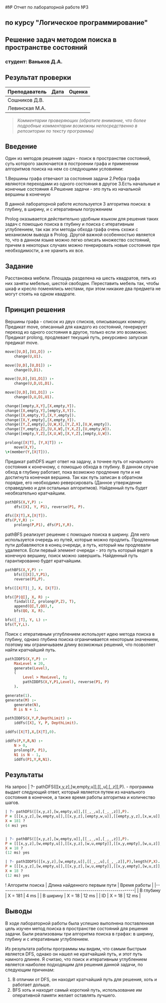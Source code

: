 #№ Отчет по лабораторной работе №3
## по курсу "Логическое программирование"

## Решение задач методом поиска в пространстве состояний

### студент: Ваньков Д.А.

## Результат проверки

| Преподаватель     | Дата         |  Оценка       |
|-------------------|--------------|---------------|
| Сошников Д.В. |              |               |
| Левинская М.А.|              |               |

> *Комментарии проверяющих (обратите внимание, что более подробные комментарии возможны непосредственно в репозитории по тексту программы)*


## Введение

Один из методов решения задач - поиск в пространстве состояний, суть которого заключается в построении графа и применении алгоритмов поиска на нем со следующими условиями:

1.Вершины графа отвечают за состояния задачи
2.Ребра графа являются переходами из одного состояния в другое
3.Есть начальные и конечные состояния
4.Решение задачи - это путь из начальной вершины в конечную

В данной лабораторной работе используется 3 алгоритма поиска: в глубину, в ширину, и с итеративным погружением

Prolog оказывается действительно удобным языком для решения таких задач с помощью поиска в глубину и поиска с итеративным углублением, так как эти методы обхода графа очень схожи с механизмом вывода в Prolog. Другой важной особенностью является то, что в данном языке можно легко описать множество состояний, причем в некоторых случаях можно генерировать новые состояния при необходимости, а не хранить их все.


## Задание

Расстановка мебели. Площадь разделена на шесть квадратов, пять из них заняты мебелью, шестой свободен. Переставить мебель так, чтобы шкаф и кресло поменялись местами,
при этом никакие два предмета не могут стоять на одном квадрате.


## Принцип решения

Вершины графа - список из двух списков, описывающих комнату.
Предикат move, описанный для каждого из состояний, генерирует переход из одного состояния в другое, только если это возможно. Предикат prolong, продлевает текущий путь, рекурсивно запуская предикат move.

```Prolog
move([U,D],[U1,D]) :-
	change(U,U1).

move([U,D],[U,D1]) :-
	change(D,D1).

move([U,D],[U1,D1]) :-
	change(U,D,U1,D1).

move([U,D],[U1,D1]) :-
	change(D,U,D1,U1).

change([empty,X,Y],[X,empty,Y]).
change([X,empty,Y],[empty,X,Y]).
change([X,empty,Y],[X,Y,empty]).
change([X,Y,empty],[X,empty,Y]).
change([Y,Z,empty],[U,W,X],[Y,Z,X],[U,W,empty]).
change([Y,empty,Z],[U,X,W],[Y,X,Z],[U,empty,W]).
change([empty,Y,Z],[X,U,W],[X,Y,Z],[empty,U,W]).

prolong([X|T], [Y,X|T]) :-
    move(X,Y),
\+(member(Y,[X|T])).
```

Предикат pathDFS ищет ответ на задачу, а точнее путь от начального состояния к конечному, с помощью обхода в глубину. В данном случае обход в глубину работает, пока возможно продление пути и не достигнута конечная вершина. Так как путь записан в обратном порядке, его необходимо реверсировать (Данное утверждение справедливо и для остальных алгоритмов). Найденный путь будет необязательно кратчайшим.
```Prolog
pathDFS(X,Y,P) :- 
    dfs([X], Y, P1), reverse(P1, P).    

dfs([X|T],X,[X|T]).
dfs(P,Y,R) :-
    prolong(P,P1), dfs(P1,Y,R).
```
pathBFS реализует решение с помощью поиска в ширину. Для него используется очередь из путей, которые можно продлить. Продленные пути добавляются в конец очереди, а путь, который мы продлевали удаляется. Если первый элемент очереди - это путь который ведет в конечную вершину, поиск можно завершить. Найденный путь гарантированно будет кратчайшим. 
```Prolog
pathBFS(X,Y,P) :- 
    bfs([[X]],Y,P1),
    reverse(P1,P).

bfs([[X|T]|_], X, [X|T]).

bfs([P|QI], X, R) :-
    findall(Z, prolong(P,Z), T),
    append(QI,T,QO),!,
    bfs(QO, X, R).

bfs([_|T], Y, L) :-
bfs(T,Y,L).
```
Поиск с итеративным углублением использует идею метода поиска в глубину, однако глубина поиска ограничивается некоторым значением, поэтому мы ограничываем длину возможных решений, что позволяет найти кратчайший путь.
```Prolog
pathIDDFS(X,Y,P) :-
    MaxLevel = 20,
    generate(Level),
    (
        Level > MaxLevel, !;
        pathIDDFS(X,Y,P1,Level), reverse(P1, P)
    ).

generate(1).
generate(M) :-
    generate(N),
	M is N + 1.

pathIDDFS(X,Y,P,DepthLimit) :-
    iddfs([X], Y, P, DepthLimit).

iddfs([X|T],X,[X|T],0).

iddfs(P,Y,R,N) :-
    N > 0,
    prolong(P, P1),
    N1 is N - 1,
    iddfs(P1,Y,R,N1). 
```


## Результаты

На запрос  | ?- pathDFS([[x,y,z],[w,empty,u]],[[_,_,u],[_,_,z]],P). - программа выдает следующий ответ, который является путем из начального состояния в конечное, а также время работы алгоритма и количество шагов.
```Prolog
| ?- pathDFS([[x,y,z],[w,empty,u]],[[_,_,u],[_,_,z]],P).
P = [[[x,y,z],[w,empty,u]],[[x,y,z],[empty,w,u]],[[empty,y,z],[x,w,u]],[[y,empty,z],[x,w,u]],[[y,z,empty],[x,w,u]],[[y,z,u],[x,w,empty]],[[y,z,u],[x,empty,w]],[[y,z,u],[empty,x,w]],[[empty,z,u],[y,x,w]],[[z,empty,u],[y,x,w]],[[z,u,empty],[y,x,w]],[[z,u,w],[y,x,empty]],[[z,u,w],[y,empty,x]],[[z,u,w],[empty,y,x]],[[empty,u,w],[z,y,x]],[[u,empty,w],[z,y,x]],[[u,w,empty],[z,y,x]],[[u,w,x],[z,y,empty]],[[u,w,x],[z,empty,y]],[[u,w,x],[empty,z,y]],[[empty,w,x],[u,z,y]],[[w,empty,x],[u,z,y]],[[w,x,empty],[u,z,y]],[[w,x,y],[u,z,empty]],[[w,x,y],[u,empty,z]],[[w,x,y],[empty,u,z]],[[empty,x,y],[w,u,z]],[[x,empty,y],[w,u,z]],[[x,u,y],[w,empty,z]],[[x,u,y],[empty,w,z]],[[empty,u,y],[x,w,z]],[[u,empty,y],[x,w,z]],[[u,y,empty],[x,w,z]],[[u,y,z],[x,w,empty]],[[u,y,z],[x,empty,w]],[[u,y,z],[empty,x,w]],[[empty,y,z],[u,x,w]],[[y,empty,z],[u,x,w]],[[y,z,empty],[u,x,w]],[[y,z,w],[u,x,empty]],[[y,z,w],[u,empty,x]],[[y,z,w],[empty,u,x]],[[empty,z,w],[y,u,x]],[[z,empty,w],[y,u,x]],[[z,w,empty],[y,u,x]],[[z,w,x],[y,u,empty]],[[z,w,x],[y,empty,u]],[[z,w,x],[empty,y,u]],[[empty,w,x],[z,y,u]],[[w,empty,x],[z,y,u]],[[w,x,empty],[z,y,u]],[[w,x,u],[z,y,empty]],[[w,x,u],[z,empty,y]],[[w,x,u],[empty,z,y]],[[empty,x,u],[w,z,y]],[[x,empty,u],[w,z,y]],[[x,z,u],[w,empty,y]],[[x,z,u],[empty,w,y]],[[empty,z,u],[x,w,y]],[[z,empty,u],[x,w,y]],[[z,u,empty],[x,w,y]],[[z,u,y],[x,w,empty]],[[z,u,y],[x,empty,w]],[[z,u,y],[empty,x,w]],[[empty,u,y],[z,x,w]],[[u,empty,y],[z,x,w]],[[u,y,empty],[z,x,w]],[[u,y,w],[z,x,empty]],[[u,y,w],[z,empty,x]],[[u,y,w],[empty,z,x]],[[empty,y,w],[u,z,x]],[[y,empty,w],[u,z,x]],[[y,w,empty],[u,z,x]],[[y,w,x],[u,z,empty]],[[y,w,x],[u,empty,z]],[[y,w,x],[empty,u,z]],[[empty,w,x],[y,u,z]],[[w,empty,x],[y,u,z]],[[w,x,empty],[y,u,z]],[[w,x,z],[y,u,empty]],[[w,x,z],[y,empty,u]],[[w,empty,z],[y,x,u]],[[empty,w,z],[y,x,u]],[[y,w,z],[empty,x,u]],[[y,w,z],[x,empty,u]],[[y,w,z],[x,u,empty]],[[y,w,empty],[x,u,z]],[[y,empty,w],[x,u,z]],[[empty,y,w],[x,u,z]],[[x,y,w],[empty,u,z]],[[x,y,w],[u,empty,z]],[[x,y,w],[u,z,empty]],[[x,y,empty],[u,z,w]],[[x,empty,y],[u,z,w]],[[empty,x,y],[u,z,w]],[[u,x,y],[empty,z,w]],[[u,x,y],[z,empty,w]],[[u,x,y],[z,w,empty]],[[u,x,empty],[z,w,y]],[[u,empty,x],[z,w,y]],[[empty,u,x],[z,w,y]],[[z,u,x],[empty,w,y]],[[z,u,x],[w,empty,y]],[[z,u,x],[w,y,empty]],[[z,u,empty],[w,y,x]],[[z,empty,u],[w,y,x]],[[empty,z,u],[w,y,x]],[[w,z,u],[empty,y,x]],[[w,z,u],[y,empty,x]],[[w,empty,u],[y,z,x]],[[empty,w,u],[y,z,x]],[[y,w,u],[empty,z,x]],[[y,w,u],[z,empty,x]],[[y,w,u],[z,x,empty]],[[y,w,empty],[z,x,u]],[[y,empty,w],[z,x,u]],[[empty,y,w],[z,x,u]],[[z,y,w],[empty,x,u]],[[z,y,w],[x,empty,u]],[[z,y,w],[x,u,empty]],[[z,y,empty],[x,u,w]],[[z,empty,y],[x,u,w]],[[empty,z,y],[x,u,w]],[[x,z,y],[empty,u,w]],[[x,z,y],[u,empty,w]],[[x,z,y],[u,w,empty]],[[x,z,empty],[u,w,y]],[[x,empty,z],[u,w,y]],[[empty,x,z],[u,w,y]],[[u,x,z],[empty,w,y]],[[u,x,z],[w,empty,y]],[[u,x,z],[w,y,empty]],[[u,x,empty],[w,y,z]],[[u,empty,x],[w,y,z]],[[u,y,x],[w,empty,z]],[[u,y,x],[empty,w,z]],[[empty,y,x],[u,w,z]],[[y,empty,x],[u,w,z]],[[y,x,empty],[u,w,z]],[[y,x,z],[u,w,empty]],[[y,x,z],[u,empty,w]],[[y,x,z],[empty,u,w]],[[empty,x,z],[y,u,w]],[[x,empty,z],[y,u,w]],[[x,z,empty],[y,u,w]],[[x,z,w],[y,u,empty]],[[x,z,w],[y,empty,u]],[[x,z,w],[empty,y,u]],[[empty,z,w],[x,y,u]],[[z,empty,w],[x,y,u]],[[z,w,empty],[x,y,u]],[[z,w,u],[x,y,empty]],[[z,w,u],[x,empty,y]],[[z,w,u],[empty,x,y]],[[empty,w,u],[z,x,y]],[[w,empty,u],[z,x,y]],[[w,u,empty],[z,x,y]],[[w,u,y],[z,x,empty]],[[w,u,y],[z,empty,x]],[[w,u,y],[empty,z,x]],[[empty,u,y],[w,z,x]],[[u,empty,y],[w,z,x]],[[u,z,y],[w,empty,x]],[[u,z,y],[empty,w,x]],[[empty,z,y],[u,w,x]],[[z,empty,y],[u,w,x]],[[z,y,empty],[u,w,x]],[[z,y,x],[u,w,empty]],[[z,y,x],[u,empty,w]],[[z,y,x],[empty,u,w]],[[empty,y,x],[z,u,w]],[[y,empty,x],[z,u,w]],[[y,x,empty],[z,u,w]],[[y,x,w],[z,u,empty]],[[y,x,w],[z,empty,u]],[[y,x,w],[empty,z,u]],[[empty,x,w],[y,z,u]],[[x,empty,w],[y,z,u]],[[x,w,empty],[y,z,u]],[[x,w,u],[y,z,empty]],[[x,w,u],[y,empty,z]]] 
X = 181 ? 
(4 ms) yes


| ?- pathBFS([[x,y,z],[w,empty,u]],[[_,_,u],[_,_,z]],P).
P = [[[x,y,z],[w,empty,u]],[[x,y,z],[w,u,empty]],[[x,y,empty],[w,u,z]],[[x,empty,y],[w,u,z]],[[empty,x,y],[w,u,z]],[[w,x,y],[empty,u,z]],[[w,x,y],[u,empty,z]],[[w,empty,y],[u,x,z]],[[w,y,empty],[u,x,z]],[[w,y,z],[u,x,empty]],[[w,y,z],[u,empty,x]],[[w,y,z],[empty,u,x]],[[empty,y,z],[w,u,x]],[[y,empty,z],[w,u,x]],[[y,u,z],[w,empty,x]],[[y,u,z],[w,x,empty]],[[y,u,empty],[w,x,z]],[[y,empty,u],[w,x,z]]]
X = 18 ?
(12 ms) yes

| ?- pathIDDFS([[x,y,z],[w,empty,u]],[[_,_,u],[_,_,z]],P),length(P,X).
P = [[[x,y,z],[w,empty,u]],[[x,y,z],[w,u,empty]],[[x,y,empty],[w,u,z]],[[x,empty,y],[w,u,z]],[[empty,x,y],[w,u,z]],[[w,x,y],[empty,u,z]],[[w,x,y],[u,empty,z]],[[w,empty,y],[u,x,z]],[[w,y,empty],[u,x,z]],[[w,y,z],[u,x,empty]],[[w,y,z],[u,empty,x]],[[w,y,z],[empty,u,x]],[[empty,y,z],[w,u,x]],[[y,empty,z],[w,u,x]],[[y,u,z],[w,empty,x]],[[y,u,z],[w,x,empty]],[[y,u,empty],[w,x,z]],[[y,empty,u],[w,x,z]]]
X = 18 ? 
(12 ms) yes
```

! Алгоритм поиска |  Длина найденного первым пути  |  Время работы  |
|-------------------------------------------------------------------|
| В глубину       |             X = 181            |      4 ms      |
| В ширину        |             X = 18             |     12 ms      |
| ID              |             X = 18             |     12 ms      |

## Выводы

В ходе лабораторной работы была успешно выполнена поставленная цель изучен метод поиска в пространстве состояний для решения задачи. Были реализованы три алгоритма поиска в графах: в ширину, глубину и с итеративным углублением.

Из результата работы программы мы видим, что самым быстрым является DFS, однако он нашел не кратчайший путь, и этот путь намного длинее.
Я считаю, что поиск и итеративным углублением является наиболее подходящим для решения данной задачи, по следующим причинам:

1. В отличии от DFS, он находит кратчайший путь для решения, хоть и работает дольше.
2. BFS хоть и находит самый короткий путь, использование им оперативной памяти желает оставлять лучшего.

